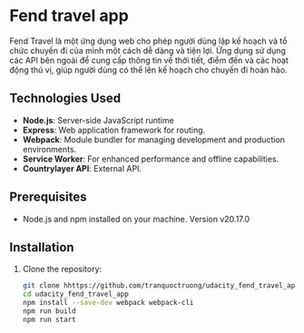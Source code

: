 # Fend travel app

Fend Travel là một ứng dụng web cho phép người dùng lập kế hoạch và tổ chức chuyến đi của mình một cách dễ dàng và tiện lợi. Ứng dụng sử dụng các API bên ngoài để cung cấp thông tin về thời tiết, điểm đến và các hoạt động thú vị, giúp người dùng có thể lên kế hoạch cho chuyến đi hoàn hảo.

## Technologies Used

- **Node.js**: Server-side JavaScript runtime 
- **Express**: Web application framework for routing.
- **Webpack**: Module bundler for managing development and production environments.
- **Service Worker**: For enhanced performance and offline capabilities.
- **Countrylayer API**: External API.

## Prerequisites

- Node.js and npm installed on your machine. Version v20.17.0

## Installation

1. Clone the repository:

   ```bash
   git clone hhttps://github.com/tranquoctruong/udacity_fend_travel_app.git
   cd udacity_fend_travel_app
   npm install --save-dev webpack webpack-cli
   npm run build
   npm run start
